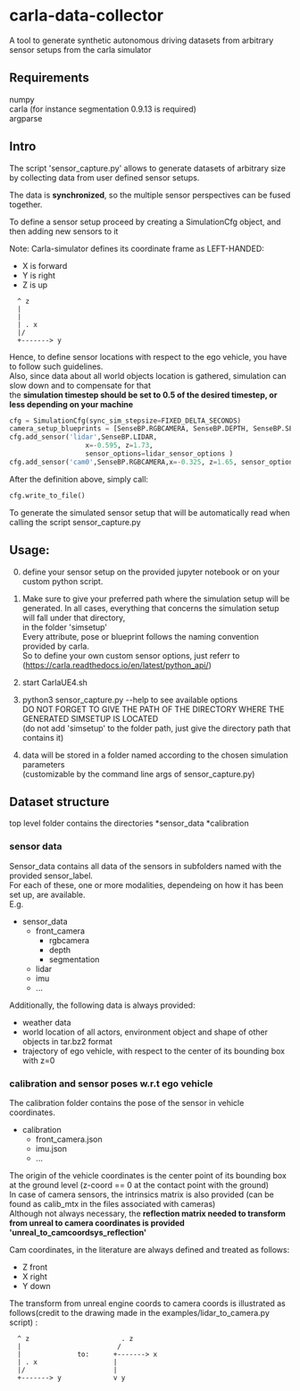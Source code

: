 # carla-data-collector
A tool to generate synthetic autonomous driving datasets from arbitrary sensor setups from the carla simulator
## Requirements
numpy  
carla (for instance segmentation 0.9.13 is required)  
argparse  

## Intro
The script 'sensor_capture.py' allows to generate datasets of arbitrary size by collecting data
from user defined sensor setups.   

The data is **synchronized**, so the multiple sensor perspectives can be fused together.


To define a sensor setup
proceed by creating a SimulationCfg object, and then adding new sensors to it


Note: Carla-simulator defines its coordinate frame as LEFT-HANDED:

+ X is forward
+ Y is right
+ Z is up
```  
  ^ z               
  |                 
  |                 
  | . x             
  |/                
  +-------> y  
```
Hence, to define sensor locations with respect to the ego vehicle, you have to follow such guidelines.   
Also, since data about all world objects location is gathered, simulation can slow down and to compensate for that  
the **simulation timestep should be set to 0.5 of the desired timestep, or less depending on your machine**

```python     
cfg = SimulationCfg(sync_sim_stepsize=FIXED_DELTA_SECONDS)
camera_setup_blueprints = [SenseBP.RGBCAMERA, SenseBP.DEPTH, SenseBP.SEGMENTATION]
cfg.add_sensor('lidar',SenseBP.LIDAR,
                   x=-0.595, z=1.73, 
                   sensor_options=lidar_sensor_options )
cfg.add_sensor('cam0',SenseBP.RGBCAMERA,x=-0.325, z=1.65, sensor_options=front_camera_attributes )
```
    
                    
After the definition above, simply call:
```python
cfg.write_to_file()
``` 
To generate the simulated sensor setup that will be automatically 
read when calling the script sensor_capture.py
    
## Usage:

0. define your sensor setup on the provided jupyter notebook or on your custom python script.
1. Make sure to give your preferred path where the simulation setup will be generated.
   In all cases, everything that concerns the simulation setup will fall under that directory,  
   in the folder 'simsetup'  
   Every attribute, pose or blueprint follows the naming convention provided by carla.  
   So to define your own custom sensor options, just referr to (https://carla.readthedocs.io/en/latest/python_api/)  
1. start CarlaUE4.sh
2. python3 sensor_capture.py --help to see available options  
   DO NOT FORGET TO GIVE THE PATH OF THE DIRECTORY WHERE THE GENERATED SIMSETUP IS LOCATED   
   (do not add 'simsetup' to the folder path, just give the directory path that contains it)  

3. data will be stored in a folder named according to the chosen simulation parameters  
   (customizable by the command line args of sensor_capture.py)




## Dataset structure
top level folder contains the directories
*sensor_data
*calibration

### sensor data
Sensor_data contains all data of the sensors in subfolders named with the provided sensor_label.     
For each of these, one or more modalities, dependeing on how it has been set up, are available.  
E.g. 
* sensor_data
    * front_camera
        * rgbcamera
        * depth
        * segmentation
    * lidar
    * imu
    * ...

Additionally, the following data is always provided:
* weather data  
* world location of all actors, environment object and shape of other objects in tar.bz2 format  
* trajectory of ego vehicle, with respect to the center of its bounding box with z=0  


### calibration and sensor poses w.r.t ego vehicle

The calibration folder contains the pose of the sensor in vehicle coordinates.   
* calibration
    * front_camera.json
    * imu.json
    * ...


The origin of the vehicle coordinates is the center point of its bounding box at the ground level (z-coord == 0 at the contact point with the ground)     
In case of camera sensors, the intrinsics matrix is also provided (can be found as calib_mtx in the files associated with cameras)     
Although not always necessary, the **reflection matrix needed to transform from unreal to camera coordinates is provided  'unreal_to_camcoordsys_reflection'**    

Cam coordinates, in the literature are always defined and treated as follows:
* Z front
* X right
* Y down

The transform from unreal engine coords to camera coords is illustrated as follows(credit to the drawing made in the examples/lidar_to_camera.py script) :
```  
  ^ z                       . z   
  |                        /   
  |              to:      +-------> x   
  | . x                   |   
  |/                      |   
  +-------> y             v y   
```





